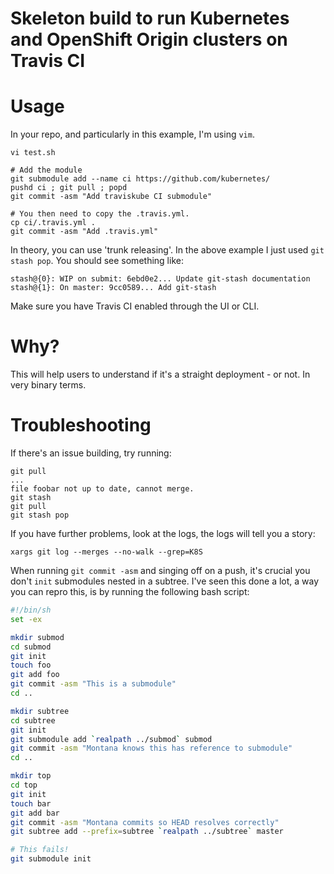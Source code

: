 # Skeleton build to run Kubernetes and OpenShift Origin clusters on Travis CI


# Usage

In your repo, and particularly in this example, I'm using `vim`. 

```
vi test.sh

# Add the module
git submodule add --name ci https://github.com/kubernetes/
pushd ci ; git pull ; popd
git commit -asm "Add traviskube CI submodule"

# You then need to copy the .travis.yml.
cp ci/.travis.yml .
git commit -asm "Add .travis.yml"
```

In theory, you can use 'trunk releasing'. In the above example I just used `git stash pop`. You should see something like: 

```git
stash@{0}: WIP on submit: 6ebd0e2... Update git-stash documentation
stash@{1}: On master: 9cc0589... Add git-stash
```

Make sure you have Travis CI enabled through the UI or CLI. 

# Why?

This will help users to understand if it's a straight deployment - or not. In very binary terms. 

# Troubleshooting 

If there's an issue building, try running: 

```git
git pull
...
file foobar not up to date, cannot merge.
git stash
git pull
git stash pop
```
If you have further problems, look at the logs, the logs will tell you a story: 

```git
xargs git log --merges --no-walk --grep=K8S
```
When running `git commit -asm` and singing off on a push, it's crucial you don't `init` submodules nested in a subtree. I've seen this done a lot, a way you can repro this, is by running the following bash script: 

```bash
#!/bin/sh
set -ex

mkdir submod
cd submod
git init
touch foo
git add foo
git commit -asm "This is a submodule"
cd ..

mkdir subtree
cd subtree
git init
git submodule add `realpath ../submod` submod
git commit -asm "Montana knows this has reference to submodule"
cd ..

mkdir top
cd top
git init
touch bar
git add bar
git commit -asm "Montana commits so HEAD resolves correctly"
git subtree add --prefix=subtree `realpath ../subtree` master

# This fails!
git submodule init
``` 
